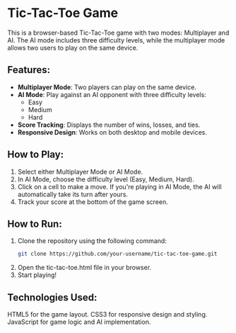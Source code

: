# Tic-Tac-Toe Game

This is a browser-based Tic-Tac-Toe game with two modes: Multiplayer and AI. The AI mode includes three difficulty levels, while the multiplayer mode allows two users to play on the same device.

## Features:
- **Multiplayer Mode**: Two players can play on the same device.
- **AI Mode**: Play against an AI opponent with three difficulty levels:
  - Easy
  - Medium
  - Hard
- **Score Tracking**: Displays the number of wins, losses, and ties.
- **Responsive Design**: Works on both desktop and mobile devices.

## How to Play:
1. Select either Multiplayer Mode or AI Mode.
2. In AI Mode, choose the difficulty level (Easy, Medium, Hard).
3. Click on a cell to make a move. If you're playing in AI Mode, the AI will automatically take its turn after yours.
4. Track your score at the bottom of the game screen.

## How to Run:
1. Clone the repository using the following command:
   ```bash
   git clone https://github.com/your-username/tic-tac-toe-game.git
2. Open the tic-tac-toe.html file in your browser.
3. Start playing!

## Technologies Used:
HTML5 for the game layout.
CSS3 for responsive design and styling.
JavaScript for game logic and AI implementation.

